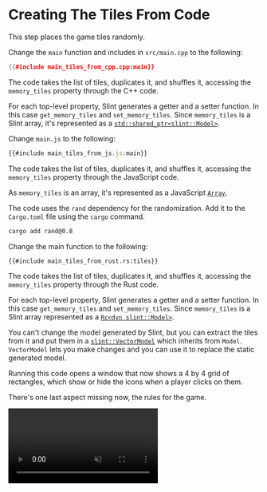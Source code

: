 <!-- Copyright © SixtyFPS GmbH <info@slint.dev> ; SPDX-License-Identifier: MIT -->

# Creating The Tiles From Code

This step places the game tiles randomly.

<!-- C++ -->
Change the `main` function and includes in `src/main.cpp` to the following:

```cpp
{{#include main_tiles_from_cpp.cpp:main}}
```

The code takes the list of tiles, duplicates it, and shuffles it, accessing the `memory_tiles` property through the C++ code.

For each top-level property, Slint generates a getter and a setter function. In this case `get_memory_tiles` and `set_memory_tiles`.
Since `memory_tiles` is a Slint array, it's represented as a [`std::shared_ptr<slint::Model>`](https://slint.dev/docs/cpp/api/classslint_1_1model).
<!-- C++ -->

<!-- JavaScript -->
Change `main.js` to the following:

```js
{{#include main_tiles_from_js.js:main}}
```

The code takes the list of tiles, duplicates it, and shuffles it, accessing the `memory_tiles` property through the JavaScript code.

As `memory_tiles` is an array, it's represented as a JavaScript [`Array`](https://slint.dev/docs/node/).
<!-- JavaScript -->

<!-- Rust -->
The code uses the `rand` dependency for the randomization. Add it to the `Cargo.toml` file using the `cargo` command.

```sh
cargo add rand@0.8
```

Change the main function to the following:

```rust,noplayground
{{#include main_tiles_from_rust.rs:tiles}}
```

The code takes the list of tiles, duplicates it, and shuffles it, accessing the `memory_tiles` property through the Rust code.

For each top-level property,
Slint generates a getter and a setter function. In this case `get_memory_tiles` and `set_memory_tiles`.
Since `memory_tiles` is a Slint array represented as a [`Rc<dyn slint::Model>`](https://slint.dev/docs/rust/slint/trait.Model).
<!-- Rust -->

You can't change the model generated by Slint, but you can extract the tiles from it and put them
in a [`slint::VectorModel`](https://slint.dev/docs/cpp/api/classslint_1_1vectormodel) which inherits from `Model`.
`VectorModel` lets you make changes and you can use it to replace the static generated model.

Running this code opens a window that now shows a 4 by 4 grid of rectangles, which show or hide
the icons when a player clicks on them.

There's one last aspect missing now, the rules for the game.

<video autoplay loop muted playsinline src="https://slint.dev/blog/memory-game-tutorial/creating-the-tiles-from-rust.mp4"></video>
